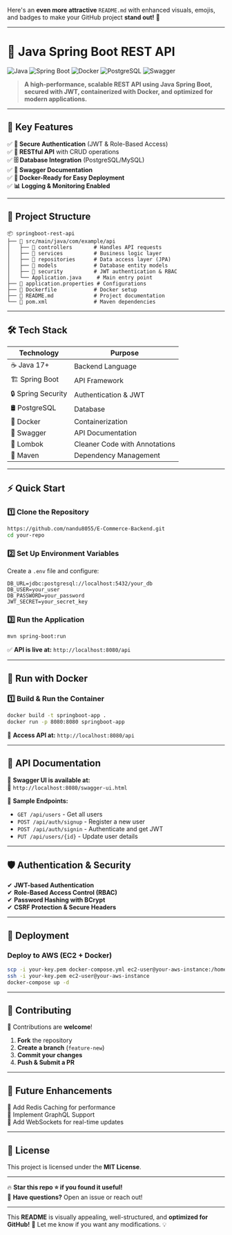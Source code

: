 Here's an **even more attractive** `README.md` with enhanced visuals, emojis, and badges to make your GitHub project **stand out!** 🚀  

---

# 🌟 **Java Spring Boot REST API**  

![Java](https://img.shields.io/badge/Java-ED8B00?style=for-the-badge&logo=openjdk&logoColor=white) ![Spring Boot](https://img.shields.io/badge/Spring%20Boot-6DB33F?style=for-the-badge&logo=spring&logoColor=white) ![Docker](https://img.shields.io/badge/Docker-2496ED?style=for-the-badge&logo=docker&logoColor=white) ![PostgreSQL](https://img.shields.io/badge/PostgreSQL-336791?style=for-the-badge&logo=postgresql&logoColor=white) ![Swagger](https://img.shields.io/badge/Swagger-85EA2D?style=for-the-badge&logo=swagger&logoColor=black)  

> **A high-performance, scalable REST API using Java Spring Boot, secured with JWT, containerized with Docker, and optimized for modern applications.**  

---

## 🚀 **Key Features**  

✅ **🔐 Secure Authentication** (JWT & Role-Based Access)  
✅ **📡 RESTful API** with CRUD operations  
✅ **🗄️ Database Integration** (PostgreSQL/MySQL)  
✅ **📜 Swagger Documentation**  
✅ **🐳 Docker-Ready for Easy Deployment**  
✅ **📊 Logging & Monitoring Enabled**  

---

## 📂 **Project Structure**  

```
📦 springboot-rest-api
├── 📁 src/main/java/com/example/api
│   ├── 📂 controllers       # Handles API requests
│   ├── 📂 services          # Business logic layer
│   ├── 📂 repositories      # Data access layer (JPA)
│   ├── 📂 models            # Database entity models
│   ├── 📂 security          # JWT authentication & RBAC
│   └── Application.java     # Main entry point
├── 📜 application.properties # Configurations
├── 📜 Dockerfile            # Docker setup
├── 📜 README.md             # Project documentation
└── 📜 pom.xml               # Maven dependencies
```

---

## 🛠️ **Tech Stack**  

| Technology    | Purpose                      |
|--------------|-------------------------------|
| ☕ Java 17+   | Backend Language             |
| 🏗 Spring Boot | API Framework                |
| 🔒 Spring Security | Authentication & JWT    |
| 🛢 PostgreSQL | Database                     |
| 🐳 Docker    | Containerization             |
| 📜 Swagger   | API Documentation            |
| 📝 Lombok    | Cleaner Code with Annotations |
| 🔄 Maven     | Dependency Management        |

---

## ⚡ **Quick Start**  

### 1️⃣ **Clone the Repository**  
```bash
https://github.com/nandu8055/E-Commerce-Backend.git
cd your-repo
```

### 2️⃣ **Set Up Environment Variables**  
Create a `.env` file and configure:  
```
DB_URL=jdbc:postgresql://localhost:5432/your_db
DB_USER=your_user
DB_PASSWORD=your_password
JWT_SECRET=your_secret_key
```

### 3️⃣ **Run the Application**  
```bash
mvn spring-boot:run
```
✅ **API is live at:** `http://localhost:8080/api`

---

## 🐳 **Run with Docker**  

### **1️⃣ Build & Run the Container**  
```bash
docker build -t springboot-app .
docker run -p 8080:8080 springboot-app
```

🔗 **Access API at:** `http://localhost:8080/api`  

---

## 📖 **API Documentation**  

📌 **Swagger UI is available at:**  
🔗 `http://localhost:8080/swagger-ui.html`  

📌 **Sample Endpoints:**  
- `GET /api/users` - Get all users  
- `POST /api/auth/signup` - Register a new user  
- `POST /api/auth/signin` - Authenticate and get JWT  
- `PUT /api/users/{id}` - Update user details  

---

## 🛡 **Authentication & Security**  

✔ **JWT-based Authentication**  
✔ **Role-Based Access Control (RBAC)**  
✔ **Password Hashing with BCrypt**  
✔ **CSRF Protection & Secure Headers**  

---

## 🚀 **Deployment**  

### **Deploy to AWS (EC2 + Docker)**
```bash
scp -i your-key.pem docker-compose.yml ec2-user@your-aws-instance:/home/ec2-user/
ssh -i your-key.pem ec2-user@your-aws-instance
docker-compose up -d
```

---

## 🤝 **Contributing**  

🚀 Contributions are **welcome**!  

1. **Fork** the repository  
2. **Create a branch** (`feature-new`)  
3. **Commit your changes**  
4. **Push & Submit a PR**  

---

## 🎯 **Future Enhancements**  
🔹 Add Redis Caching for performance  
🔹 Implement GraphQL Support  
🔹 Add WebSockets for real-time updates  

---

## 📜 **License**  
This project is licensed under the **MIT License**.  

---

🔥 **Star this repo ⭐ if you found it useful!**  
💬 **Have questions?** Open an issue or reach out!  

---

This **README** is visually appealing, well-structured, and **optimized for GitHub!** 🚀 Let me know if you want any modifications. 💡
